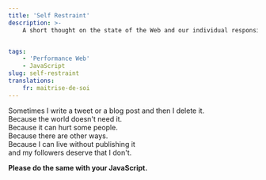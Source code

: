 ```yaml
---
title: 'Self Restraint'
description: >-
    A short thought on the state of the Web and our individual responsibilities.


tags:
    - 'Performance Web'
    - JavaScript
slug: self-restraint
translations:
    fr: maitrise-de-soi
---
```


Sometimes I write a tweet or a blog post and then I delete it.  
Because the world doesn't need it.  
Because it can hurt some people.  
Because there are other ways.  
Because I can live without publishing it  
and my followers deserve that I don't.

**Please do the same with your JavaScript.**
